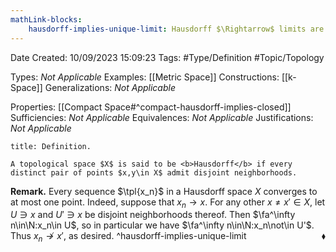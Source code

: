 ```yaml
---
mathLink-blocks:
    hausdorff-implies-unique-limit: Hausdorff $\Rightarrow$ limits are unique
---
```


<div class="topSpace"></div>

Date Created: 10/09/2023 15:09:23
Tags: #Type/Definition #Topic/Topology

Types: <i>Not Applicable</i>
Examples: [[Metric Space]]
Constructions: [[k-Space]]
Generalizations: <i>Not Applicable</i>

Properties: [[Compact Space#^compact-hausdorff-implies-closed]]
Sufficiencies: <i>Not Applicable</i>
Equivalences: <i>Not Applicable</i>
Justifications: <i>Not Applicable</i>

``` ad-Definition
title: Definition.

A topological space $X$ is said to be <b>Hausdorff</b> if every distinct pair of points $x,y\in X$ admit disjoint neighborhoods.

```

<b>Remark.</b> Every sequence $\tpl{x_n}$ in a Hausdorff space $X$ converges to at most one point. Indeed, suppose that $x_n\to x$. For any other $x\neq x'\in X$, let $U\ni x$ and $U'\ni x$ be disjoint neighborhoods thereof. Then $\fa^\infty n\in\N:x_n\in U$, so in particular we have $\fa^\infty n\in\N:x_n\not\in U'$. Thus $x_n\not\to x'$, as desired.<span style="float:right;">$\blacklozenge$</span>
^hausdorff-implies-unique-limit
